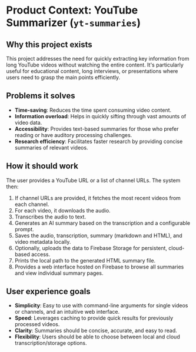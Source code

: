 # Product Context: YouTube Summarizer (`yt-summaries`)

## Why this project exists
This project addresses the need for quickly extracting key information from long YouTube videos without watching the entire content. It's particularly useful for educational content, long interviews, or presentations where users need to grasp the main points efficiently.

## Problems it solves
- **Time-saving**: Reduces the time spent consuming video content.
- **Information overload**: Helps in quickly sifting through vast amounts of video data.
- **Accessibility**: Provides text-based summaries for those who prefer reading or have auditory processing challenges.
- **Research efficiency**: Facilitates faster research by providing concise summaries of relevant videos.

## How it should work
The user provides a YouTube URL or a list of channel URLs. The system then:
1.  If channel URLs are provided, it fetches the most recent videos from each channel.
2.  For each video, it downloads the audio.
3.  Transcribes the audio to text.
4.  Generates an AI summary based on the transcription and a configurable prompt.
5.  Saves the audio, transcription, summary (markdown and HTML), and video metadata locally.
6.  Optionally, uploads the data to Firebase Storage for persistent, cloud-based access.
7.  Prints the local path to the generated HTML summary file.
8.  Provides a web interface hosted on Firebase to browse all summaries and view individual summary pages.

## User experience goals
-   **Simplicity**: Easy to use with command-line arguments for single videos or channels, and an intuitive web interface.
-   **Speed**: Leverages caching to provide quick results for previously processed videos.
-   **Clarity**: Summaries should be concise, accurate, and easy to read.
-   **Flexibility**: Users should be able to choose between local and cloud transcription/storage options.
